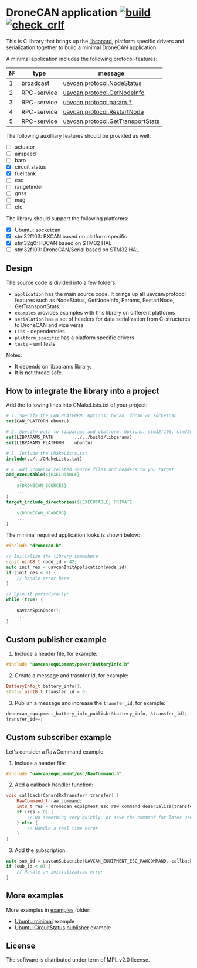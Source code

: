 # DroneCAN application [![build](https://github.com/PonomarevDA/dronecan_application/actions/workflows/build.yml/badge.svg)](https://github.com/PonomarevDA/dronecan_application/actions/workflows/build.yml)  [![check_crlf](https://github.com/PonomarevDA/dronecan_application/actions/workflows/check_crlf.yml/badge.svg)](https://github.com/PonomarevDA/dronecan_application/actions/workflows/check_crlf.yml)

This is C library that brings up the [libcanard](https://github.com/dronecan/libcanard), platform specific drivers and serialization together to build a minimal DroneCAN application.

A minimal application includes the following protocol-features:

| № | type      | message  |
| - | --------- | -------- |
| 1 | broadcast | [uavcan.protocol.NodeStatus](https://legacy.uavcan.org/Specification/7._List_of_standard_data_types/#nodestatus) |
| 2 | RPC-service | [uavcan.protocol.GetNodeInfo](https://legacy.uavcan.org/Specification/7._List_of_standard_data_types/#getnodeinfo) |
| 3 | RPC-service | [uavcan.protocol.param.*](https://legacy.uavcan.org/Specification/7._List_of_standard_data_types/#uavcanprotocolparam) |
| 4 | RPC-service | [uavcan.protocol.RestartNode](https://legacy.uavcan.org/Specification/7._List_of_standard_data_types/#restartnode) |
| 5 | RPC-service | [uavcan.protocol.GetTransportStats](https://legacy.uavcan.org/Specification/7._List_of_standard_data_types/#gettransportstats) |

The following auxilliary features should be provided as well:

- [ ] actuator
- [ ] airspeed
- [ ] baro
- [x] circuit status
- [x] fuel tank
- [ ] esc
- [ ] rangefinder
- [ ] gnss
- [ ] mag
- [ ] etc

The library should support the following platforms:
- [x] Ubuntu: socketcan
- [x] stm32f103: BXCAN based on platform specific
- [x] stm32g0: FDCAN based on STM32 HAL
- [ ] stm32f103: DroneCAN/Serial based on STM32 HAL

## Design

The source code is divided into a few folders:

- `application` has the main source code. It brings up all uavcan/protocol features such as NodeStatus, GetNodeInfo, Params, RestartNode, GetTransportStats.
- `examples` provides examples with this library on different platforms
- `serialation` has a set of headers for data serialization from C-structures to DroneCAN and vice versa
- `Libs` - dependencies
- `platform_specific` has a platform specific drivers
- `tests` - unit tests


Notes:
- It depends on libparams library.
- It is not thread safe.

## How to integrate the library into a project

Add the following lines into CMakeLists.txt of your project:

```cmake
# 1. Specify the CAN_PLATFORM. Options: bxcan, fdcan or socketcan.
set(CAN_PLATFORM ubuntu)

# 2. Specify path to libparams and platform. Options: stm32f103, stm32g0b1, ubuntu.
set(LIBPARAMS_PATH        ../../build/libparams)
set(LIBPARAMS_PLATFORM    ubuntu)

# 3. Include the CMakeLists.txt
include(../../CMakeLists.txt)

# 4. Add DroneCAN related source files and headers to you target.
add_executable(${EXECUTABLE}
    ...
    ${DRONECAN_SOURCES}
    ...
)
target_include_directories(${EXECUTABLE} PRIVATE
    ...
    ${DRONECAN_HEADERS}
    ...
)
```

The minimal required application looks is shown below:

```c++
#include "dronecan.h"

// Initialize the library somewhere
const uint8_t node_id = 42;
auto init_res = uavcanInitApplication(node_id);
if (init_res < 0) {
    // handle error here
}

// Spin it periodically:
while (true) {
    ...
    uavcanSpinOnce();
    ...
}
```

## Custom publisher example

1. Include a header file, for example:

```c++
#include "uavcan/equipment/power/BatteryInfo.h"
```

2. Create a message and trasnfer id, for example:

```c++
BatteryInfo_t battery_info{};
static uint8_t transfer_id = 0;
```

3. Publish a message and increase the `transfer_id`, for example:

```c++
dronecan_equipment_battery_info_publish(&battery_info, &transfer_id);
transfer_id++;
```

## Custom subscriber example

Let's consider a RawCommand example.

1. Include a header file:

```c++
#include "uavcan/equipment/esc/RawCommand.h"
```

2. Add a callback handler function:

```c++
void callback(CanardRxTransfer* transfer) {
    RawCommand_t raw_command;
    int8_t res = dronecan_equipment_esc_raw_command_deserialize(transfer, &raw_command);
    if (res > 0) {
        // Do something very quickly, or save the command for later use
    } else {
        // Handle a real time error
    }
}
```

3. Add the subscription:

```c++
auto sub_id = uavcanSubscribe(UAVCAN_EQUIPMENT_ESC_RAWCOMMAND, callback);
if (sub_id < 0) {
    // Handle an initialization error
}
```

## More examples

More examples in [examples](examples) folder:
- [Ubuntu minimal](examples/ubuntu_minimal/) example
- [Ubuntu CircuitStatus publisher](examples/ubuntu_publisher_circuit_status/) example


## License

The software is distributed under term of MPL v2.0 license.
